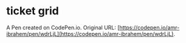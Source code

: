 # ticket grid

A Pen created on CodePen.io. Original URL: [https://codepen.io/amr-ibrahem/pen/wdrLjL](https://codepen.io/amr-ibrahem/pen/wdrLjL).


